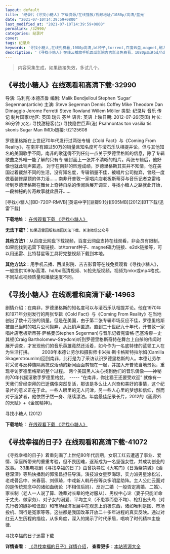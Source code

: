 ```yaml
---
layout: default
title: '纪录片《寻找小糖人》下载资源/在线播放/视频地址/1080p/高清/蓝光'
date: "2021-07-10T14:39:59+0800"
last_modified_at: "2021-07-10T14:39:59+0800"
permalink: /32990/
categories: 纪录片
cover:
tags: 纪录片
keywords: '寻找小糖人,在线免费看,1080p高清,bt种子,torrent,百度云盘,magnet,磁力链,迅雷下载资源'
description: '《寻找小糖人》在线云播放手机西瓜影院吉吉影音免费看，1080p高清bd/hd未删减完整版和tc抢先枪版，mkv/mp4格式，附带bt/torrent种子、magnet/磁力链、百度云盘、网盘资源迅雷下载链接'
---
```


>内容采集生成，如果链接失效，多试几个。


## 《寻找小糖人》在线观看和高清下载-32990

导演: 马利克·本德杰鲁 编剧: Malik Bendjelloul Stephen ‘Sugar’ Segerman(article) 主演: Steve Segerman Dennis Coffey Mike Theodore Dan Dimaggio Jerome Ferretti Steve Rowland Willem Möller 类型: 纪录片 音乐 传记 制片国家/地区: 英国 瑞典 芬兰 语言: 英语 上映日期: 2012-07-26(英国) 片长: 86分钟 又名: 寻找甜秘客(台) 寻找隐世巨声(港) Psahnontas ton vasilia tis skonis Sugar Man IMDb链接: tt2125608

罗德里格斯在上世纪70年代发行过两张专辑《Cold Fact》与《Coming From Reality》，在南非有超过50万的销量且知名度可与滚石乐队相提并论。但与其他知名的美国歌手不同，南非的歌迷得不到任何一点关于罗德里格斯的信息，除了专辑歌曲之外唯一能了解的只有专 辑封面上一张并不清晰的相片。两张专辑后，他好像也就此销声匿迹。 对于在南非的辉煌成绩，罗德里格斯其实并不知情，他在美国过着截然不同的生活，没有知名度，专辑销量不佳，被唱片公司抛弃，曾经一度做着装修屋顶的体力活…… 南非开普敦一家唱片店老板斯蒂芬与音乐记者克雷格听到罗德里格斯在舞台上奇特自杀的传闻后展开调查，寻找小糖人之路就此开始，一段神秘的传奇故事就此展开……


[寻找小糖人][BD-720P-RMVB][英语中字][豆瓣9.1分][905MB][2012][BT下载/迅雷下载]

**下载地址**： [在线观看下载 《寻找小糖人》](https://www.btdx8.com/torrent/searching_for_sugar_man_2012.html) 


**无法下载?**：`如果迅雷因版权原因无法下载，关注微信公众号 `

**其他方法1**：从百度云网盘下载视频，百度云网盘支持在线观看，非会员有限制，如果能找到迅雷下载链接、bt/torrent种子、magnet磁力链接、e2dk链接等，可以用迅雷、比特彗星等工具将完整视频下载到本地。

**其他方法2**：用手机云播、西瓜影院、吉吉影音等在线免费观看《寻找小糖人》，一般提供1080p高清、hd/bd高清视频、tc抢先版视频，视频为mkv或mp4格式，不同站点视频质量和播放速度不同。


## 《寻找小糖人》在线观看和高清下载-14963

剧情介绍：在南非，罗德里格斯的知名度可以与滚石乐队相提并论。他在1970年和1971年分别发行的两张专辑《Cold Fact》与《Coming From Reality》在当地创出了数十万张的销量。但是在美国，由于第二张专辑市场反应不佳，罗德里格斯被自己当时的唱片公司抛弃，从此销声匿迹。直到二十世纪九十年代，开普敦一家唱片店老板斯蒂芬·萨格曼(Stephen Segerman)与音乐记者克雷格·巴塞洛缪－史其顿(Craig Bartholomew-Strydom)听到罗德里格斯奇特在舞台上自杀的传闻时展开调查，才发现他们的音乐英雄竟然还活着，如今作为一名底特律的蓝领工人在为生活打拼。 　　2008年本德让劳尔和摄影师卡米拉·斯卡格斯特拉尔姆(Camilla Skagerstroumlm)回到南非，此行是为了采访认识罗德里格斯的人。本德让劳尔将采访与反种族隔离抗议活动的新闻画面剪辑在一起，并加入开普敦当地景色，重现寻访罗德里格斯的整个过程。 两个美国黑人决心找到他们的音乐偶像——神秘的70年代摇滚歌手罗德里格兹。 ----- “在南非，你比猫王还要受欢迎” 就像有一天我们曾经崇拜的已逝偶像突然复活，那该是多么让人兴奋和美好的事情，这个纪录片的意义正在于此。一些人眼里的无人问津，另一些人心里的梦想和信仰，然而对于造梦者，他依然孑然一身、继续漂泊。年度最佳纪录长片，2012的《画廊外的天赋》+《金属精神》。


寻找小糖人 (2012)

**下载地址**： [在线观看下载 《寻找小糖人》](https://www.btbtdy.me/btdy/dy4893.html) 


## 《寻找幸福的日子》在线观看和高清下载-41072

《寻找幸福的日子》着重刻画了上世纪80年代后期，女职工红云遭遇了事业、爱情、家庭所带来的重重考验，但不畏困难，逐渐成为一名坚强女性，并成功创业的故事。 33集电视剧《寻找幸福的日子》由曾执导过《大宅门》《日落紫禁城》《酒巷深深》等热快播剧的郭宝昌担任导演。演技派女星罗海琼，实力派男星涂松岩，老戏骨吕中、宋春丽、刘佩琦，中戏新人韩丹彤等众多明星助阵。主人公红云面对的是传统观念中的诸如血统论（不相信后妈）、反对二婚（一般否定离婚、二婚）、家长制（老人一人说了算、晚辈对长辈的绝对服从）、男权中心论（妻子只能听命于丈夫、做家务）、对子女的溺爱、平均主义（不患寡而患不均）、枪打出头鸟（对先行者的嫉妒和诋毁）和市场经济发展中在观念上消极东西，诸如唯利是图、市场投机、同行是冤家等等。这些都是我国改革开放二十多年进程的真实反映。通过对红云人生历程的描绘，从多角度，深入的揭示了时代矛盾，唱响了时代精神主旋律.


寻找幸福的日子迅雷下载

**详情查看**： [《寻找幸福的日子》详情介绍](/movie/41072/)， **查看更多**：[本站资源大全](/movie/t/all/)

